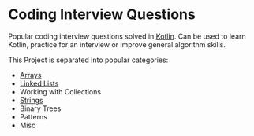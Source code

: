# Coding Interview Questions

Popular coding interview questions solved in [Kotlin](https://kotlinlang.org/).
Can be used to learn Kotlin, practice for an interview or improve general algorithm skills.

This Project is separated into popular categories:

 * [Arrays](src/arrays/README.md)
 * [Linked Lists](src/lists/README.md)
 * Working with Collections
 * [Strings](src/strings/README.md)
 * Binary Trees
 * Patterns
 * Misc
